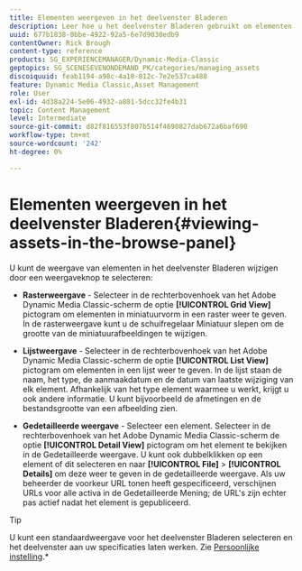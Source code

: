 ```yaml
---
title: Elementen weergeven in het deelvenster Bladeren
description: Leer hoe u het deelvenster Bladeren gebruikt om elementen in Adobe Dynamic Media Classic weer te geven.
uuid: 677b1838-0bbe-4922-92a5-6e7d9030edb9
contentOwner: Rick Brough
content-type: reference
products: SG_EXPERIENCEMANAGER/Dynamic-Media-Classic
geptopics: SG_SCENESEVENONDEMAND_PK/categories/managing_assets
discoiquuid: feab1194-a98c-4a18-812c-7e2e537ca488
feature: Dynamic Media Classic,Asset Management
role: User
exl-id: 4d38a224-5e06-4932-a801-5dcc32fe4b31
topic: Content Management
level: Intermediate
source-git-commit: d82f816553f807b514f4690827dab672a6baf690
workflow-type: tm+mt
source-wordcount: '242'
ht-degree: 0%

---
```


# Elementen weergeven in het deelvenster Bladeren{#viewing-assets-in-the-browse-panel}

U kunt de weergave van elementen in het deelvenster Bladeren wijzigen door een weergaveknop te selecteren:

* **Rasterweergave** - Selecteer in de rechterbovenhoek van het Adobe Dynamic Media Classic-scherm de optie **[!UICONTROL Grid View]** pictogram om elementen in miniatuurvorm in een raster weer te geven. In de rasterweergave kunt u de schuifregelaar Miniatuur slepen om de grootte van de miniatuurafbeeldingen te wijzigen.

* **Lijstweergave** - Selecteer in de rechterbovenhoek van het Adobe Dynamic Media Classic-scherm de optie **[!UICONTROL List View]** pictogram om elementen in een lijst weer te geven. In de lijst staan de naam, het type, de aanmaakdatum en de datum van laatste wijziging van elk element. Afhankelijk van het type element waarmee u werkt, krijgt u ook andere informatie. U kunt bijvoorbeeld de afmetingen en de bestandsgrootte van een afbeelding zien.

* **Gedetailleerde weergave** - Selecteer een element. Selecteer in de rechterbovenhoek van het Adobe Dynamic Media Classic-scherm de optie **[!UICONTROL Detail View]** pictogram om het element te bekijken in de Gedetailleerde weergave. U kunt ook dubbelklikken op een element of dit selecteren en naar **[!UICONTROL File]** > **[!UICONTROL Details]** om deze weer te geven in de gedetailleerde weergave. Als uw beheerder de voorkeur URL tonen heeft gespecificeerd, verschijnen URLs voor alle activa in de Gedetailleerde Mening; de URL&#39;s zijn echter pas actief nadat het element is gepubliceerd.

>[!TIP]
>
>U kunt een standaardweergave voor het deelvenster Bladeren selecteren en het deelvenster aan uw specificaties laten werken. Zie [Persoonlijke instelling](personal-setup.md#personal_setup).*
